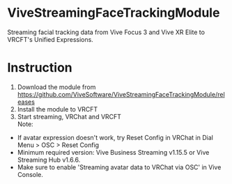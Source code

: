 # ViveStreamingFaceTrackingModule
Streaming facial tracking data from Vive Focus 3 and Vive XR Elite to VRCFT's Unified Expressions.
# Instruction
1. Download the module from https://github.com/ViveSoftware/ViveStreamingFaceTrackingModule/releases
2. Install the module to VRCFT
3. Start streaming, VRChat and VRCFT   
Note:
* If avatar expression doesn't work, try Reset Config in VRChat in Dial Menu > OSC > Reset Config
* Minimum required version: Vive Business Streaming v1.15.5 or Vive Streaming Hub v1.6.6.
* Make sure to enable 'Streaming avatar data to VRChat via OSC' in Vive Console.
